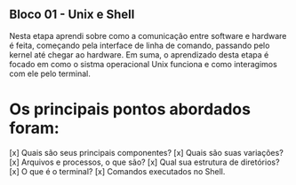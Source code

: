## Bloco 01 - Unix e Shell

Nesta etapa aprendi sobre como a comunicação entre software e hardware é feita, começando pela interface de linha de comando, passando pelo kernel até chegar ao hardware.
Em suma, o aprendizado desta etapa é focado em como o sistma operacional Unix funciona e como interagimos com ele pelo terminal.

# Os principais pontos abordados foram:

[x] Quais são seus principais componentes?
[x] Quais são suas variações?
[x] Arquivos e processos, o que são?
[x] Qual sua estrutura de diretórios?
[x] O que é o terminal?
[x] Comandos executados no Shell.